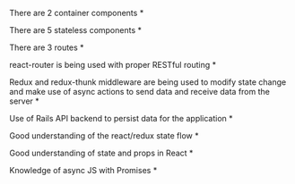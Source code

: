 <!-- create-react-app was used to create your React app * -->

There are 2 container components *

There are 5 stateless components *

There are 3 routes *

react-router is being used with proper RESTful routing *

Redux and redux-thunk middleware are being used to modify 
state change and make use of async actions to send data and 
receive data from the server *

Use of Rails API backend to persist data for the application *

Good understanding of the react/redux state flow *

Good understanding of state and props in React *

Knowledge of async JS with Promises *
